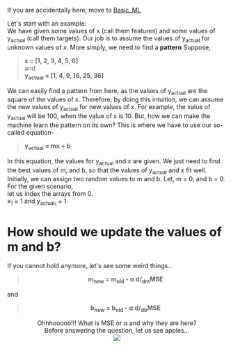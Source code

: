 If you are accidentally here, move to [Basic_ML](https://github.com/Nasim-Ahmed71/Deep-Learning-Easy-Learn/blob/main/Introduction%20to%20ML/Basic_ML.md)

Let's start with an example:<html><br></html>
We have given some values of x (call them features) and some values of y<sub>actual</sub> (call them targets). Our job is to assume the values of y<sub>actual</sub> for unknown values of x. More simply, we need to find a **pattern**
Suppose, 
  >**x = [1, 2, 3, 4, 5, 6]**<br>
and<br>
  >**y<sub>actual</sub> = [1, 4, 9, 16, 25, 36]**

We can easily find a pattern from here, as the values of y<sub>actual</sub> are the square of the values of x. Therefore, by doing this intuition, we can assume the new values of y<sub>actual</sub> for new values of x. For example, the value of y<sub>actual</sub> will be 100, when the value of x is 10.
But, how we can make the machine learn the pattern on its own? This is where we have to use our so-called equation-
>**y<sub>actual</sub> = mx + b**

In this equation, the values for y<sub>actual</sub> and x are given. We just need to find the best values of m, and b, so that the values of y<sub>actual</sub> and x fit well. Initially, we can assign two random values to m and b. Let, m = 0, and b = 0.
<br>For the given scenario,<br>
let us index the arrays from 0.<br>
x<sub>1</sub> = 1 and y<sub>actual<sub>1</sub></sub> = 1
# How should we update the values of m and b?
If you cannot hold anymore, let's see some weird things...
> <p align = 'center'><b>m<sub>new</sub> = m<sub>old</sub> - α d/<sub>dm</sub>MSE</b></p>
and
> <p align = 'center'><b>b<sub>new</sub> = b<sub>old</sub> - α d/<sub>db</sub>MSE</b></p>

<html>
  <p align='center'>
Ohhhooooo!!! What is MSE or α and why they are here?<br>
Before answering the question, let us see apples...<br>
    <img src='https://github.com/Nasim-Ahmed71/Deep-Learning-Easy-Learn/blob/main/Introduction%20to%20ML/Images/Apples.png'></img>
</p></html>
